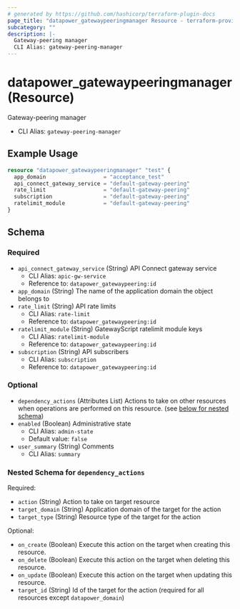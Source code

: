 ```yaml
---
# generated by https://github.com/hashicorp/terraform-plugin-docs
page_title: "datapower_gatewaypeeringmanager Resource - terraform-provider-datapower"
subcategory: ""
description: |-
  Gateway-peering manager
  CLI Alias: gateway-peering-manager
---
```


# datapower_gatewaypeeringmanager (Resource)

Gateway-peering manager
  - CLI Alias: `gateway-peering-manager`

## Example Usage

```terraform
resource "datapower_gatewaypeeringmanager" "test" {
  app_domain                  = "acceptance_test"
  api_connect_gateway_service = "default-gateway-peering"
  rate_limit                  = "default-gateway-peering"
  subscription                = "default-gateway-peering"
  ratelimit_module            = "default-gateway-peering"
}
```

<!-- schema generated by tfplugindocs -->
## Schema

### Required

- `api_connect_gateway_service` (String) API Connect gateway service
  - CLI Alias: `apic-gw-service`
  - Reference to: `datapower_gatewaypeering:id`
- `app_domain` (String) The name of the application domain the object belongs to
- `rate_limit` (String) API rate limits
  - CLI Alias: `rate-limit`
  - Reference to: `datapower_gatewaypeering:id`
- `ratelimit_module` (String) GatewayScript ratelimit module keys
  - CLI Alias: `ratelimit-module`
  - Reference to: `datapower_gatewaypeering:id`
- `subscription` (String) API subscribers
  - CLI Alias: `subscription`
  - Reference to: `datapower_gatewaypeering:id`

### Optional

- `dependency_actions` (Attributes List) Actions to take on other resources when operations are performed on this resource. (see [below for nested schema](#nestedatt--dependency_actions))
- `enabled` (Boolean) Administrative state
  - CLI Alias: `admin-state`
  - Default value: `false`
- `user_summary` (String) Comments
  - CLI Alias: `summary`

<a id="nestedatt--dependency_actions"></a>
### Nested Schema for `dependency_actions`

Required:

- `action` (String) Action to take on target resource
- `target_domain` (String) Application domain of the target for the action
- `target_type` (String) Resource type of the target for the action

Optional:

- `on_create` (Boolean) Execute this action on the target when creating this resource.
- `on_delete` (Boolean) Execute this action on the target when deleting this resource.
- `on_update` (Boolean) Execute this action on the target when updating this resource.
- `target_id` (String) Id of the target for the action (required for all resources except `datapower_domain`)
